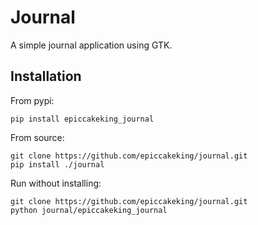 # Journal

A simple journal application using GTK.

## Installation

From pypi:

```
pip install epiccakeking_journal
```

From source:

```
git clone https://github.com/epiccakeking/journal.git
pip install ./journal
```

Run without installing:

```
git clone https://github.com/epiccakeking/journal.git
python journal/epiccakeking_journal
```
